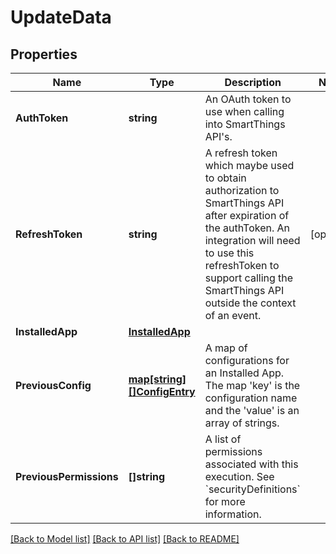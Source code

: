 # UpdateData

## Properties

Name | Type | Description | Notes
------------ | ------------- | ------------- | -------------
**AuthToken** | **string** | An OAuth token to use when calling into SmartThings API&#39;s. | 
**RefreshToken** | **string** | A refresh token which maybe used to obtain authorization to SmartThings API after expiration of the authToken. An integration will need to use this refreshToken to support calling the SmartThings API outside the context of an event.  | [optional] 
**InstalledApp** | [**InstalledApp**](InstalledApp.md) |  | 
**PreviousConfig** | [**map[string][]ConfigEntry**](array.md) | A map of configurations for an Installed App.  The map &#39;key&#39; is the configuration name and the &#39;value&#39; is an array of strings.  | 
**PreviousPermissions** | **[]string** | A list of permissions associated with this execution. See &#x60;securityDefinitions&#x60; for more information. | 

[[Back to Model list]](../README.md#documentation-for-models) [[Back to API list]](../README.md#documentation-for-api-endpoints) [[Back to README]](../README.md)


